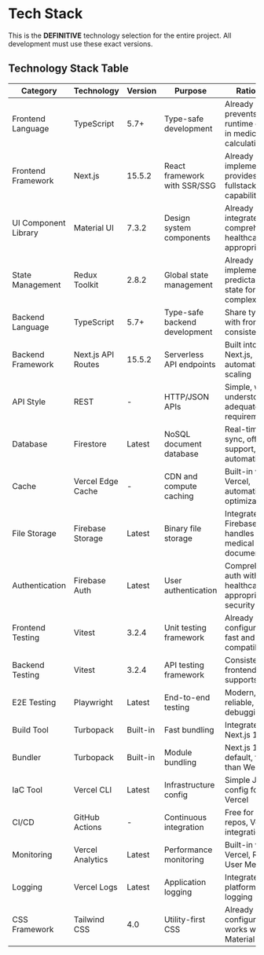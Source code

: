 # Tech Stack

This is the **DEFINITIVE** technology selection for the entire project. All development must use these exact versions.

## Technology Stack Table

| Category | Technology | Version | Purpose | Rationale |
|----------|------------|---------|---------|-----------|
| Frontend Language | TypeScript | 5.7+ | Type-safe development | Already in use, prevents runtime errors in medical calculations |
| Frontend Framework | Next.js | 15.5.2 | React framework with SSR/SSG | Already implemented, provides fullstack capabilities |
| UI Component Library | Material UI | 7.3.2 | Design system components | Already integrated, comprehensive healthcare-appropriate UI |
| State Management | Redux Toolkit | 2.8.2 | Global state management | Already implemented, predictable state for complex forms |
| Backend Language | TypeScript | 5.7+ | Type-safe backend development | Share types with frontend, consistency |
| Backend Framework | Next.js API Routes | 15.5.2 | Serverless API endpoints | Built into Next.js, automatic scaling |
| API Style | REST | - | HTTP/JSON APIs | Simple, well-understood, adequate for requirements |
| Database | Firestore | Latest | NoSQL document database | Real-time sync, offline support, scales automatically |
| Cache | Vercel Edge Cache | - | CDN and compute caching | Built-in with Vercel, automatic optimization |
| File Storage | Firebase Storage | Latest | Binary file storage | Integrated with Firebase, handles medical documents |
| Authentication | Firebase Auth | Latest | User authentication | Comprehensive auth with healthcare-appropriate security |
| Frontend Testing | Vitest | 3.2.4 | Unit testing framework | Already configured, fast and compatible |
| Backend Testing | Vitest | 3.2.4 | API testing framework | Consistent with frontend, supports async |
| E2E Testing | Playwright | Latest | End-to-end testing | Modern, reliable, good debugging |
| Build Tool | Turbopack | Built-in | Fast bundling | Integrated with Next.js 15 |
| Bundler | Turbopack | Built-in | Module bundling | Next.js 15 default, faster than Webpack |
| IaC Tool | Vercel CLI | Latest | Infrastructure config | Simple JSON config for Vercel |
| CI/CD | GitHub Actions | - | Continuous integration | Free for public repos, Vercel integration |
| Monitoring | Vercel Analytics | Latest | Performance monitoring | Built-in with Vercel, Real User Metrics |
| Logging | Vercel Logs | Latest | Application logging | Integrated platform logging |
| CSS Framework | Tailwind CSS | 4.0 | Utility-first CSS | Already configured, works with Material UI |
